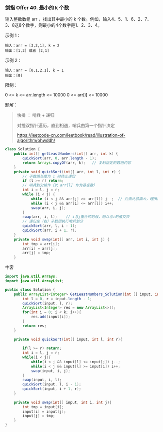 ### 剑指 Offer 40. 最小的 k 个数

输入整数数组 arr ，找出其中最小的 k 个数。例如，输入4、5、1、6、2、7、3、8这8个数字，则最小的4个数字是1、2、3、4。 

示例 1：

```
输入：arr = [3,2,1], k = 2
输出：[1,2] 或者 [2,1]
```

示例 2：

```
输入：arr = [0,1,2,1], k = 1
输出：[0]
```


限制：

0 <= k <= arr.length <= 10000
0 <= arr[i] <= 10000

题解：

> 快排 ： 哨兵  + 递归
>
> 对撞双指针遍历，直到相遇，哨兵由第一个指针决定
>
> https://leetcode-cn.com/leetbook/read/illustration-of-algorithm/ohwddh/

```java
class Solution {
    public int[] getLeastNumbers(int[] arr, int k) {
        quickSort(arr, 0, arr.length - 1);
        return Arrays.copyOf(arr, k);   // 复制指定的数组内容
    }
    private void quickSort(int[] arr, int l, int r) {
        // 子数组长度为 1 时终止递归
        if (l >= r) return;
        // 哨兵划分操作（以 arr[l] 作为基准数）
        int i = l, j = r;
        while (i < j) {
            while (i < j && arr[j] >= arr[l]) j--;	// 后面比前面大，理所应当
            while (i < j && arr[i] <= arr[l]) i++;
            swap(arr, i, j);
        }
        swap(arr, i, l);	// i与j重合的时候，哨兵与i的值交换
        // 递归左（右）子数组执行哨兵划分
        quickSort(arr, l, i - 1);
        quickSort(arr, i + 1, r);
    }
    private void swap(int[] arr, int i, int j) {
        int tmp = arr[i];
        arr[i] = arr[j];
        arr[j] = tmp;
    }
```

牛客

```java
import java.util.Arrays;
import java.util.ArrayList;

public class Solution {
    public ArrayList<Integer> GetLeastNumbers_Solution(int [] input, int k) {
        int l = 0, r = input.length - 1;
        quickSort(input, l, r);
        ArrayList<Integer> res = new ArrayList<>();
        for(int i = 0; i < k; i++){
            res.add(input[i]);
        }
        return res;
    }
    
    private void quickSort(int[] input, int l, int r){
        
        if(l >= r) return;
        int i = l, j = r;
        while(i < j){
            while(i < j && input[l] <= input[j]) j--;
            while(i < j && input[l] >= input[i]) i++;
            swap(input, i, j);
        }
        swap(input, i, l);
        quickSort(input, l, i - 1);
        quickSort(input, i + 1, r);
    }
    
    private void swap(int[] input, int i, int j){
        int tmp = input[i];
        input[i] = input[j];
        input[j] = tmp;
    }
}
```

